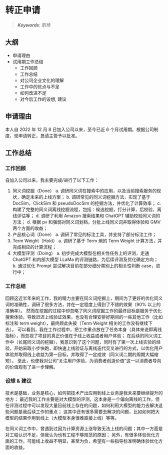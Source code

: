 转正申请
===
<!--START_SECTION:badge-->
<!--END_SECTION:badge-->
<!--info
top: false
hidden: true
-->

> ***Keywords**: 职场*

<!--START_SECTION:toc-->
<!--END_SECTION:toc-->


## 大纲
- 申请理由
- 试用期工作总结
    - 工作回顾
    - 工作总结
    - 对公司企业文化的理解
    - 工作中的优点与不足
    - 如何改进不足
    - 对今后工作的设想, 建议


## 申请理由
本人自 2022 年 12 月 8 日加入公司以来，至今已近 6 个月试用期。根据公司制度，现申请转正，恳请主管予以批准。


## 工作总结

### 工作回顾

自加入公司以来，我主要完成/进行了以下工作：
1. 同义词挖掘（Done）
    a. 调研同义词在搜索中的应用，以及当前搜索服务的现状，确定未来的上线方案；
    b. 调研常见的同义词挖掘方法，实现了基于 DocSim，ClickSim 和 pseudoDocSim 的挖掘方法，并优化了计算效率；
    c. 构建了完整的同义词离线挖掘流程，包括：候选挖掘，打分计算，后校验，离线评估等；
    d. 调研了利用 Amazon 搜索结果和 ChatGPT 辅助校验同义词的方法；
    d. 根据 pv 和强弱对同义词划档，分批上线同义词并取得体验和 GMV 两个方面的收益；
2. 产品核心词（Done）
    a. 调研了常见的标注工具，并支持了部分标注工作；
3. Term Weight（Hold）
    a. 调研了基于 Term 熵的 Term Weight 计算方法，并完成相应的计算流程；
4. 大模型评测（Doing）
    a. 初步完成大模型在相关性任务上的评测，走通 ChatGPT 和内部大模型 LLaMa 的评测链路，为后续评测及优化确定方向；
    b. 通过优化 Prompt 尝试解决目前在部分细分类别上的相关性判断 case，进行中；


### 工作总结

回顾这近半年来的工作，我的精力主要在同义词挖掘上，期间为了更好的优化同义词的准确性，调研了很多方法，并在一定程度上得到了不错的效果（90% 以上的准确率）。
然而在挖掘的过程中却忽略了同义词挖掘工作的最终目标是服务于优化搜索体验，导致迟迟上线验证效果，也没有合理安排好期间的一些其他工作（比如标注和 term weight），最终顾此失彼（Term Weight 相关的工作没有继续下去）。
可以看到，我在工作过程中，把工作重点放在了任务本身（具体来说即离线指标），而忽视了项目的真正价值在于线上收益或者用户体验；
在后续的同义词工作中（长尾同义词的挖掘），我意识到了这个问题，同时有了第一次上线实验的经验，开始采取小步快跑，即快速上线验证与离线迭代交叉进行的方式，以优化用户体验并取得线上收益为第一目标，并取得了一定成效（同义词二期的周期大幅缩短）。
至此，也使我对公司“关注用户体验，为消费者创造价值”这一以消费者导向的价值观有了进一步理解。


### 设想 & 建议

技术是基础，业务是核心，如何把技术产出应用到线上业务是我未来要继续提升的地方；
最近我的工作主要是对大模型的评测，这本身是一个偏向离线的工作，但在评测过程中可以发现大量目前线上存在的问题，如何利用大模型的能力去解决这些问题是我后续工作的重点；
这其中还有很多需要去解决的问题，比如如何把大模型的结果作用到线上（大模型本身很难直接上线）等等。

在同义词工作中，曾遇到过因为计算资源上涨导致无法上线的问题；其中一方面是对工程认识不足，但我认为也有工程不够规范的原因；
另外，有很多体验优化方面的工作，可能线上收益不明显，甚至为负，希望有一些指导标准明确体验优化方面的收益。

